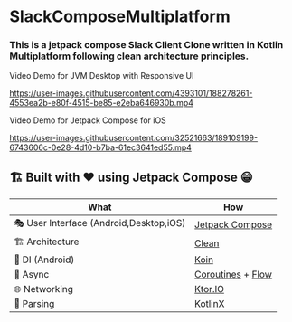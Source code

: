 # SlackComposeMultiplatform

### This is a jetpack compose Slack Client Clone written in Kotlin Multiplatform following clean architecture principles.

Video Demo for JVM Desktop with Responsive UI

https://user-images.githubusercontent.com/4393101/188278261-4553ea2b-e80f-4515-be85-e2eba646930b.mp4

Video Demo for Jetpack Compose for iOS

https://user-images.githubusercontent.com/32521663/189109199-6743606c-0e28-4d10-b7ba-61ec3641ed55.mp4


## 🏗️️ Built with ❤️ using Jetpack Compose 😁

| What            | How                        |
|----------------	|------------------------------	|
| 🎭 User Interface (Android,Desktop,iOS)   | [Jetpack Compose](https://developer.android.com/jetpack/compose)                |
| 🏗 Architecture    | [Clean](https://blog.cleancoder.com/uncle-bob/2012/08/13/the-clean-architecture.html)                            |
| 💉 DI (Android)                | [Koin](https://insert-koin.io/)                        |
| 🌊 Async            | [Coroutines](https://kotlinlang.org/docs/coroutines-overview.html) + [Flow](https://kotlin.github.io/kotlinx.coroutines/kotlinx-coroutines-core/kotlinx.coroutines.flow/-flow/)                |
| 🌐 Networking        | [Ktor.IO](https://ktor.io/)                        |
| 📄 Parsing            | [KotlinX](https://kotlinlang.org/docs/serialization.html)                            |



